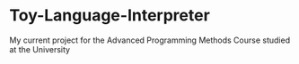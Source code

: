 # Toy-Language-Interpreter
My current project for the Advanced Programming Methods Course studied at the University
